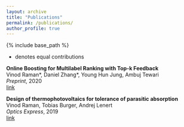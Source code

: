 ```yaml
---
layout: archive
title: "Publications"
permalink: /publications/
author_profile: true
---
```


{% include base_path %}
* denotes equal contributions

**Online Boosting for Multilabel Ranking with Top-k Feedback**  
Vinod Raman*, Daniel Zhang*, Young Hun Jung, Ambuj Tewari  
_Preprint_, 2020  
[link](https://arxiv.org/pdf/1910.10937.pdf) 

**Design of thermophotovoltaics for tolerance of parasitic absorption**  
Vinod Raman, Tobias Burger, Andrej Lenert  
_Optics Express_, 2019  
[link](https://www.osapublishing.org/DirectPDFAccess/37C7DD62-4DE9-4101-8AAD21326A745756_422403/oe-27-22-31757.pdf?da=1&id=422403&seq=0&mobile=no)

